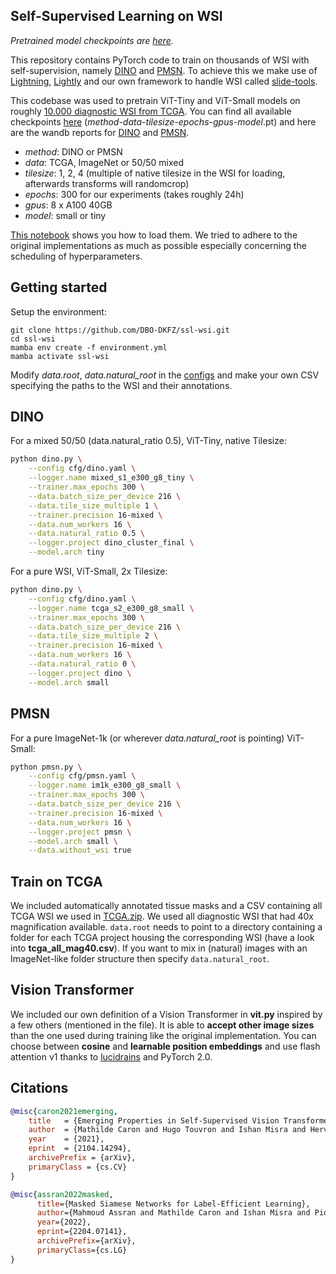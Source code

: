 Self-Supervised Learning on WSI
-------------------------------

*Pretrained model checkpoints are [here](https://drive.google.com/drive/folders/1awqa9uNAtBFqfsdRMT4vB5TCG6QqrJKL?usp=sharing).*

This repository contains PyTorch code to train on thousands of WSI with self-supervision, namely [DINO](https://arxiv.org/abs/2104.14294) and [PMSN](https://arxiv.org/abs/2210.07277). To achieve this we make use of [Lightning](https://github.com/Lightning-AI/pytorch-lightning), [Lightly](https://github.com/lightly-ai/lightly) and our own framework to handle WSI called [slide-tools](https://github.com/DBO-DKFZ/slide_tools).

This codebase was used to pretrain ViT-Tiny and ViT-Small models on roughly [10.000 diagnostic WSI from TCGA](https://portal.gdc.cancer.gov/repository?filters=%7B%22op%22%3A%22and%22%2C%22content%22%3A%5B%7B%22op%22%3A%22in%22%2C%22content%22%3A%7B%22field%22%3A%22files.data_format%22%2C%22value%22%3A%5B%22svs%22%5D%7D%7D%2C%7B%22op%22%3A%22in%22%2C%22content%22%3A%7B%22field%22%3A%22files.experimental_strategy%22%2C%22value%22%3A%5B%22Diagnostic%20Slide%22%5D%7D%7D%5D%7D). You can find all available checkpoints [here](https://drive.google.com/drive/folders/1awqa9uNAtBFqfsdRMT4vB5TCG6QqrJKL?usp=sharing) (*method*-*data*-*tilesize*-*epochs*-*gpus*-*model*.pt) and here are the wandb reports for [DINO](https://api.wandb.ai/links/luzuku/ttqzvske) and [PMSN](https://api.wandb.ai/links/luzuku/d0yjqdv7).

 - *method*: DINO or PMSN
 - *data*: TCGA, ImageNet or 50/50 mixed
 - *tilesize*: 1, 2, 4 (multiple of native tilesize in the WSI for loading, afterwards transforms will randomcrop)
 - *epochs*: 300 for our experiments (takes roughly 24h)
 - *gpus*: 8 x A100 40GB
 - *model*: small or tiny

[This notebook](etc/export_model_from_ckpt.ipynb) shows you how to load them. We tried to adhere to the original implementations as much as possible especially concerning the scheduling of hyperparameters.

Getting started
---------------
Setup the environment:
```
git clone https://github.com/DBO-DKFZ/ssl-wsi.git
cd ssl-wsi
mamba env create -f environment.yml
mamba activate ssl-wsi
```

Modify *data.root*, *data.natural_root* in the [configs](cfg) and make your own CSV specifying the paths to the WSI and their annotations.

DINO
----
For a mixed 50/50 (data.natural_ratio 0.5), ViT-Tiny, native Tilesize:
```bash
python dino.py \
    --config cfg/dino.yaml \
    --logger.name mixed_s1_e300_g8_tiny \
    --trainer.max_epochs 300 \
    --data.batch_size_per_device 216 \
    --data.tile_size_multiple 1 \
    --trainer.precision 16-mixed \
    --data.num_workers 16 \
    --data.natural_ratio 0.5 \
    --logger.project dino_cluster_final \
    --model.arch tiny
```

For a pure WSI, ViT-Small, 2x Tilesize:
```bash
python dino.py \
    --config cfg/dino.yaml \
    --logger.name tcga_s2_e300_g8_small \
    --trainer.max_epochs 300 \
    --data.batch_size_per_device 216 \
    --data.tile_size_multiple 2 \
    --trainer.precision 16-mixed \
    --data.num_workers 16 \
    --data.natural_ratio 0 \
    --logger.project dino \
    --model.arch small
```

PMSN
----

For a pure ImageNet-1k (or wherever *data.natural_root* is pointing) ViT-Small: 
```bash
python pmsn.py \
    --config cfg/pmsn.yaml \
    --logger.name im1k_e300_g8_small \
    --trainer.max_epochs 300 \
    --data.batch_size_per_device 216 \
    --trainer.precision 16-mixed \
    --data.num_workers 16 \
    --logger.project pmsn \
    --model.arch small \
    --data.without_wsi true
```

Train on TCGA
-------------
We included automatically annotated tissue masks and a CSV containing all TCGA WSI we used in [TCGA.zip](etc/TCGA.zip). We used all diagnostic WSI that had 40x magnification available. `data.root` needs to point to a directory containing a folder for each TCGA project housing the corresponding WSI (have a look into **tcga_all_mag40.csv**). If you want to mix in (natural) images with an ImageNet-like folder structure then specify `data.natural_root`.

Vision Transformer
------------------
We included our own definition of a Vision Transformer in **vit.py** inspired by a few others (mentioned in the file). It is able to **accept other image sizes** than the one used during training like the original implementation. You can choose between **cosine** and **learnable position embeddings** and use flash attention v1 thanks to [lucidrains](https://github.com/lucidrains/vit-pytorch) and PyTorch 2.0.

Citations
---------
```bibtex
@misc{caron2021emerging,
    title   = {Emerging Properties in Self-Supervised Vision Transformers},
    author  = {Mathilde Caron and Hugo Touvron and Ishan Misra and Hervé Jégou and Julien Mairal and Piotr Bojanowski and Armand Joulin},
    year    = {2021},
    eprint  = {2104.14294},
    archivePrefix = {arXiv},
    primaryClass = {cs.CV}
}
```
```bibtex
@misc{assran2022masked,
      title={Masked Siamese Networks for Label-Efficient Learning}, 
      author={Mahmoud Assran and Mathilde Caron and Ishan Misra and Piotr Bojanowski and Florian Bordes and Pascal Vincent and Armand Joulin and Michael Rabbat and Nicolas Ballas},
      year={2022},
      eprint={2204.07141},
      archivePrefix={arXiv},
      primaryClass={cs.LG}
}
```
